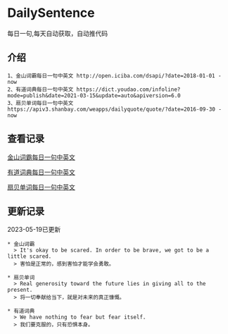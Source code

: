 # DailySentence

每日一句,每天自动获取，自动推代码

## 介绍

```
1、金山词霸每日一句中英文 http://open.iciba.com/dsapi/?date=2018-01-01 - now
2、有道词典每日一句中英文 https://dict.youdao.com/infoline?mode=publish&date=2021-03-15&update=auto&apiversion=6.0
3、扇贝单词每日一句中英文 https://apiv3.shanbay.com/weapps/dailyquote/quote/?date=2016-09-30 - now
```

## 查看记录

[金山词霸每日一句中英文](./data/iciba/)

[有道词典每日一句中英文](./data/youdao/)

[扇贝单词每日一句中英文](./data/shanbay/)

## 更新记录
2023-05-19已更新 
```
* 金山词霸
  > It's okay to be scared. In order to be brave, we got to be a little scared.
  > 害怕是正常的，感到害怕才能学会勇敢。

* 扇贝单词
  > Real generosity toward the future lies in giving all to the present.
  > 将一切奉献给当下，就是对未来的真正慷慨。

* 有道词典
  > We have nothing to fear but fear itself.
  > 我们要克服的，只有恐惧本身。

```
